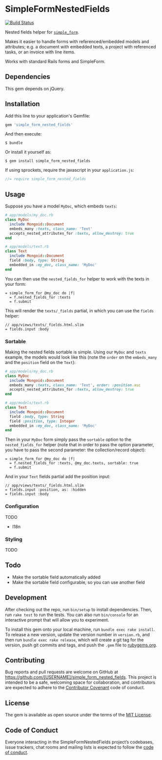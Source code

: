 # SimpleFormNestedFields

[![Build Status](https://travis-ci.org/tomasc/simple_form_nested_fields.svg)](https://travis-ci.org/tomasc/simple_form_nested_fields)
<!-- [![Gem Version](https://badge.fury.io/rb/simple_form_nested_fields.svg)](http://badge.fury.io/rb/simple_form_nested_fields) [![Coverage Status](https://img.shields.io/coveralls/tomasc/simple_form_nested_fields.svg)](https://coveralls.io/r/tomasc/simple_form_nested_fields) -->

Nested fields helper for [`simple_form`](https://github.com/plataformatec/simple_form).

Makes it easier to handle forms with referenced/embedded models and attributes;
e.g. a document with embedded texts, a project with referenced tasks, or an
invoice with line items.

Works with standard Rails forms and SimpleForm.

## Dependencies

This gem depends on jQuery.

## Installation

Add this line to your application's Gemfile:

```ruby
gem 'simple_form_nested_fields'
```

And then execute:

    $ bundle

Or install it yourself as:

    $ gem install simple_form_nested_fields

If using sprockets, require the javascript in your `application.js`:

```javascript
//= require simple_form_nested_fields
```

## Usage

Suppose you have a model `MyDoc`, which embeds `texts`:

```ruby
# app/models/my_doc.rb
class MyDoc
  include Mongoid::Document
  embeds_many :texts, class_name: 'Text'
  accepts_nested_attributes_for :texts, allow_destroy: true
end

# app/models/text.rb
class Text
  include Mongoid::Document
  field :body, type: String
  embedded_in :my_doc, class_name: 'MyDoc'
end
```

You can then use the `nested_fields_for` helper to work with the texts in your
form:

```slim
= simple_form_for @my_doc do |f|
  = f.nested_fields_for :texts
  = f.submit
```

This will render the `texts/_fields` partial, in which you can use the `fields`
helper:

```slim
// app/views/texts/_fields.html.slim
= fields.input :body
```

### Sortable

Making the nested fields sortable is simple. Using our `MyDoc` and `texts`
example, the models would look like this (note the `order` on the `embeds_many`
and the `position` field on the `Text`):

```ruby
# app/models/my_doc.rb
class MyDoc
  include Mongoid::Document
  embeds_many :texts, class_name: 'Text', order: :position.asc
  accepts_nested_attributes_for :texts, allow_destroy: true
end

# app/models/text.rb
class Text
  include Mongoid::Document
  field :body, type: String
  field :position, type: Integer
  embedded_in :my_doc, class_name: 'MyDoc'
end
```

Then in your `MyDoc` form simply pass the `sortable` option to the
`nested_fields_for` helper (note that in order to pass the option parameter, you
have to pass the second parameter: the collection/record object):

```slim
= simple_form_for @my_doc do |f|
  = f.nested_fields_for :texts, @my_doc.texts, sortable: true
  = f.submit
```

And in your `Text` fields partial add the position input:

```slim
// app/views/texts/_fields.html.slim
= fields.input :position, as: :hidden
= fields.input :body
```

### Configuration

TODO

* I18n

### Styling

TODO

## Todo

* Make the sortable field automatically added
* Make the sortable field configurable, so you can use another field

## Development

After checking out the repo, run `bin/setup` to install dependencies. Then, run `rake test` to run the tests. You can also run `bin/console` for an interactive prompt that will allow you to experiment.

To install this gem onto your local machine, run `bundle exec rake install`. To release a new version, update the version number in `version.rb`, and then run `bundle exec rake release`, which will create a git tag for the version, push git commits and tags, and push the `.gem` file to [rubygems.org](https://rubygems.org).

## Contributing

Bug reports and pull requests are welcome on GitHub at https://github.com/[USERNAME]/simple_form_nested_fields. This project is intended to be a safe, welcoming space for collaboration, and contributors are expected to adhere to the [Contributor Covenant](http://contributor-covenant.org) code of conduct.

## License

The gem is available as open source under the terms of the [MIT License](https://opensource.org/licenses/MIT).

## Code of Conduct

Everyone interacting in the SimpleFormNestedFields project’s codebases, issue trackers, chat rooms and mailing lists is expected to follow the [code of conduct](https://github.com/[USERNAME]/simple_form_nested_fields/blob/master/CODE_OF_CONDUCT.md).
